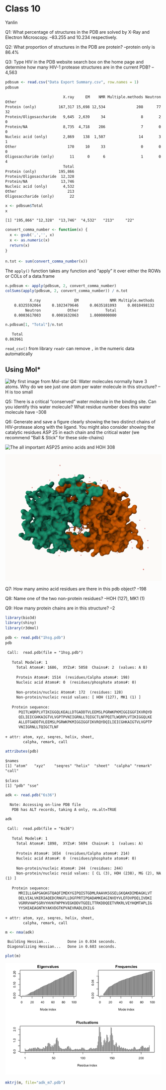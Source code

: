# Class 10
Yanlin

Q1: What percentage of structures in the PDB are solved by X-Ray and
Electron Microscopy. –83.255 and 10.234 respectively.

Q2: What proportion of structures in the PDB are protein? –protein only
is 86.4%

Q3: Type HIV in the PDB website search box on the home page and
determine how many HIV-1 protease structures are in the current PDB?
–4,563

``` r
pdbsum <- read.csv("Data Export Summary.csv", row.names = 1)
pdbsum
```

                              X.ray     EM    NMR Multiple.methods Neutron Other
    Protein (only)          167,317 15,698 12,534              208      77    32
    Protein/Oligosaccharide   9,645  2,639     34                8       2     0
    Protein/NA                8,735  4,718    286                7       0     0
    Nucleic acid (only)       2,869    138  1,507               14       3     1
    Other                       170     10     33                0       0     0
    Oligosaccharide (only)       11      0      6                1       0     4
                              Total
    Protein (only)          195,866
    Protein/Oligosaccharide  12,328
    Protein/NA               13,746
    Nucleic acid (only)       4,532
    Other                       213
    Oligosaccharide (only)       22

``` r
x <- pdbsum$Total
x
```

    [1] "195,866" "12,328"  "13,746"  "4,532"   "213"     "22"     

``` r
convert_comma_number <- function(x) {
  x <- gsub(',','', x)
  x <- as.numeric(x)
  return(x)
}

n.tot <- sum(convert_comma_number(x))
```

The `apply()` function takes any function and “apply” it over either the
ROWs or COLs of a data.frame

``` r
n.pdbsum <- apply(pdbsum, 2, convert_comma_number)
colSums(apply(pdbsum, 2, convert_comma_number)) / n.tot
```

               X.ray               EM              NMR Multiple.methods 
        0.8325592064     0.1023479646     0.0635181093     0.0010498132 
             Neutron            Other            Total 
        0.0003617003     0.0001632063     1.0000000000 

``` r
n.pdbsum[1, "Total"]/n.tot
```

       Total 
    0.863961 

`read_csv()` from library `readr` can remove `,` in the numeric data
automatically

## Using Mol\*

![My first image from Mol-star](1HSG.png) Q4: Water molecules normally
have 3 atoms. Why do we see just one atom per water molecule in this
structure? – H is too small

Q5: There is a critical “conserved” water molecule in the binding site.
Can you identify this water molecule? What residue number does this
water molecule have –308

Q6: Generate and save a figure clearly showing the two distinct chains
of HIV-protease along with the ligand. You might also consider showing
the catalytic residues ASP 25 in each chain and the critical water (we
recommend “Ball & Stick” for these side-chains)

![The all important ASP25 amino acids and HOH 308](1HSG1.png)

![Surface representation showing the binding cleft](1HSG2.png)

Q7: How many amino acid residues are there in this pdb object? –198

Q8: Name one of the two non-protein residues? –HOH (127), MK1 (1)

Q9: How many protein chains are in this structure? –2

``` r
library(bio3d)
library(shiny)
library(r3dmol)
```

``` r
pdb <- read.pdb("1hsg.pdb")
pdb
```


     Call:  read.pdb(file = "1hsg.pdb")

       Total Models#: 1
         Total Atoms#: 1686,  XYZs#: 5058  Chains#: 2  (values: A B)

         Protein Atoms#: 1514  (residues/Calpha atoms#: 198)
         Nucleic acid Atoms#: 0  (residues/phosphate atoms#: 0)

         Non-protein/nucleic Atoms#: 172  (residues: 128)
         Non-protein/nucleic resid values: [ HOH (127), MK1 (1) ]

       Protein sequence:
          PQITLWQRPLVTIKIGGQLKEALLDTGADDTVLEEMSLPGRWKPKMIGGIGGFIKVRQYD
          QILIEICGHKAIGTVLVGPTPVNIIGRNLLTQIGCTLNFPQITLWQRPLVTIKIGGQLKE
          ALLDTGADDTVLEEMSLPGRWKPKMIGGIGGFIKVRQYDQILIEICGHKAIGTVLVGPTP
          VNIIGRNLLTQIGCTLNF

    + attr: atom, xyz, seqres, helix, sheet,
            calpha, remark, call

``` r
attributes(pdb)
```

    $names
    [1] "atom"   "xyz"    "seqres" "helix"  "sheet"  "calpha" "remark" "call"  

    $class
    [1] "pdb" "sse"

``` r
adk <- read.pdb("6s36")
```

      Note: Accessing on-line PDB file
       PDB has ALT records, taking A only, rm.alt=TRUE

``` r
adk
```


     Call:  read.pdb(file = "6s36")

       Total Models#: 1
         Total Atoms#: 1898,  XYZs#: 5694  Chains#: 1  (values: A)

         Protein Atoms#: 1654  (residues/Calpha atoms#: 214)
         Nucleic acid Atoms#: 0  (residues/phosphate atoms#: 0)

         Non-protein/nucleic Atoms#: 244  (residues: 244)
         Non-protein/nucleic resid values: [ CL (3), HOH (238), MG (2), NA (1) ]

       Protein sequence:
          MRIILLGAPGAGKGTQAQFIMEKYGIPQISTGDMLRAAVKSGSELGKQAKDIMDAGKLVT
          DELVIALVKERIAQEDCRNGFLLDGFPRTIPQADAMKEAGINVDYVLEFDVPDELIVDKI
          VGRRVHAPSGRVYHVKFNPPKVEGKDDVTGEELTTRKDDQEETVRKRLVEYHQMTAPLIG
          YYSKEAEAGNTKYAKVDGTKPVAEVRADLEKILG

    + attr: atom, xyz, seqres, helix, sheet,
            calpha, remark, call

``` r
m <- nma(adk)
```

     Building Hessian...        Done in 0.034 seconds.
     Diagonalizing Hessian...   Done in 0.603 seconds.

``` r
plot(m)
```

![](lab10_files/figure-commonmark/unnamed-chunk-8-1.png)

``` r
mktrj(m, file="adk_m7.pdb")
```

